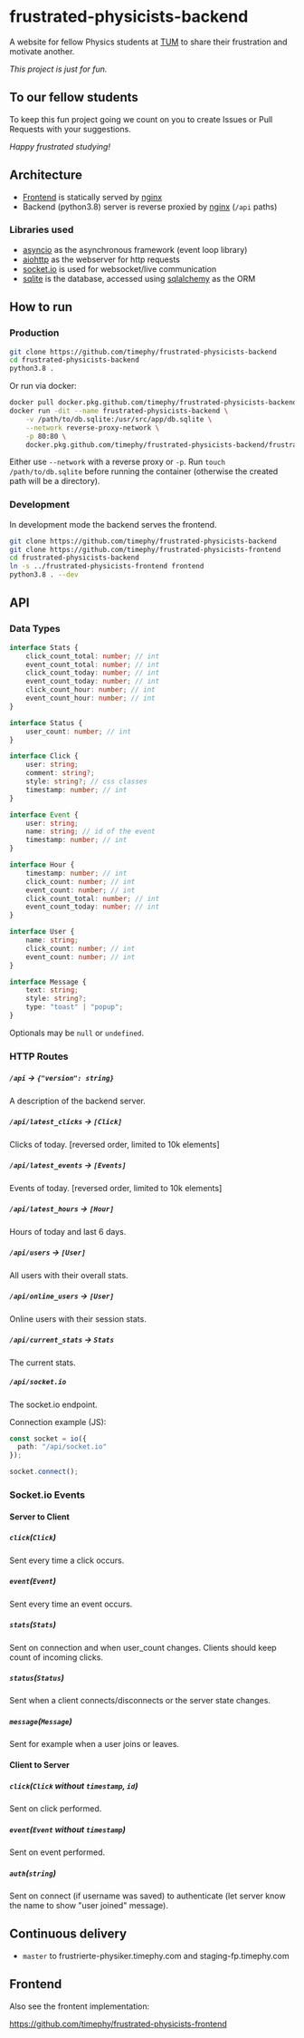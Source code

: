 # frustrated-physicists-backend

A website for fellow Physics students at [TUM](https://www.tum.de) to share their frustration and motivate another.

_This project is just for fun._

## To our fellow students

To keep this fun project going we count on you to create Issues or Pull Requests with your suggestions.

_Happy frustrated studying!_

## Architecture

- [Frontend](https://github.com/timephy/frustrated-physicists-frontend) is statically served by [nginx](https://www.nginx.com)
- Backend (python3.8) server is reverse proxied by [nginx](https://www.nginx.com) (`/api` paths)

### Libraries used

- [asyncio](https://docs.python.org/3/library/asyncio.html) as the asynchronous framework (event loop library)
- [aiohttp](https://github.com/aio-libs/aiohttp) as the webserver for http requests
- [socket.io](https://socket.io) is used for websocket/live communication
- [sqlite](https://www.sqlite.org/index.html) is the database, accessed using [sqlalchemy](https://www.sqlalchemy.org) as the ORM

## How to run

### Production

```bash
git clone https://github.com/timephy/frustrated-physicists-backend
cd frustrated-physicists-backend
python3.8 .
```

Or run via docker:

```bash
docker pull docker.pkg.github.com/timephy/frustrated-physicists-backend/frustrated-physicists-backend:master
docker run -dit --name frustrated-physicists-backend \
    -v /path/to/db.sqlite:/usr/src/app/db.sqlite \
    --network reverse-proxy-network \
    -p 80:80 \
    docker.pkg.github.com/timephy/frustrated-physicists-backend/frustrated-physicists-backend:master
```

Either use `--network` with a reverse proxy or `-p`.
Run `touch /path/to/db.sqlite` before running the container (otherwise the created path will be a directory).

### Development

In development mode the backend serves the frontend.

```bash
git clone https://github.com/timephy/frustrated-physicists-backend
git clone https://github.com/timephy/frustrated-physicists-frontend
cd frustrated-physicists-backend
ln -s ../frustrated-physicists-frontend frontend
python3.8 . --dev
```

## API

### Data Types

```typescript
interface Stats {
    click_count_total: number; // int
    event_count_total: number; // int
    click_count_today: number; // int
    event_count_today: number; // int
    click_count_hour: number; // int
    event_count_hour: number; // int
}

interface Status {
    user_count: number; // int
}

interface Click {
    user: string;
    comment: string?;
    style: string?; // css classes
    timestamp: number; // int
}

interface Event {
    user: string;
    name: string; // id of the event
    timestamp: number; // int
}

interface Hour {
    timestamp: number; // int
    click_count: number; // int
    event_count: number; // int
    click_count_total: number; // int
    event_count_today: number; // int
}

interface User {
    name: string;
    click_count: number; // int
    event_count: number; // int
}

interface Message {
    text: string;
    style: string?;
    type: "toast" | "popup";
}
```

Optionals may be `null` or `undefined`.

### HTTP Routes

##### `/api` -> `{"version": string}`

A description of the backend server.

##### `/api/latest_clicks` -> `[Click]`

Clicks of today. [reversed order, limited to 10k elements]

##### `/api/latest_events` -> `[Events]`

Events of today. [reversed order, limited to 10k elements]

##### `/api/latest_hours` -> `[Hour]`

Hours of today and last 6 days.

##### `/api/users` -> `[User]`

All users with their overall stats.

##### `/api/online_users` -> `[User]`

Online users with their session stats.

##### `/api/current_stats` -> `Stats`

The current stats.

##### `/api/socket.io`

The socket.io endpoint.

Connection example (JS):

```typescript
const socket = io({
  path: "/api/socket.io"
});

socket.connect();
```

### Socket.io Events

#### Server to Client

##### `click`(`Click`)

Sent every time a click occurs.

##### `event`(`Event`)

Sent every time an event occurs.

##### `stats`(`Stats`)

Sent on connection and when user_count changes.
Clients should keep count of incoming clicks.

##### `status`(`Status`)

Sent when a client connects/disconnects or the server state changes.

##### `message`(`Message`)

Sent for example when a user joins or leaves.

#### Client to Server

##### `click`(`Click` without `timestamp`, `id`)

Sent on click performed.

##### `event`(`Event` without `timestamp`)

Sent on event performed.

##### `auth`(`string`)

Sent on connect (if username was saved) to authenticate (let server know the name to show "user joined" message).

## Continuous delivery

- `master` to frustrierte-physiker.timephy.com and staging-fp.timephy.com

## Frontend

Also see the frontent implementation:

<https://github.com/timephy/frustrated-physicists-frontend>
